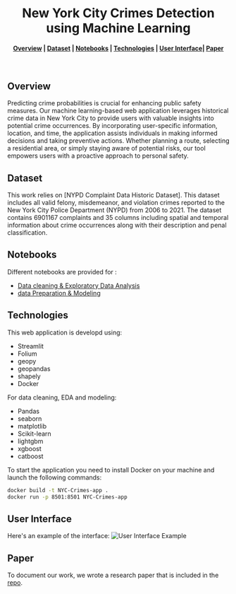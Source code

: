 <h1 align="center">
  <br>
  New York City Crimes Detection using Machine Learning

</h1>

<div align="center">
  <h4>
    <a href="#Overview">Overview</a> |
    <a href="#dataset">Dataset</a> |
    <a href="#Research">Notebooks</a> |
    <a href="#technologies">Technologies</a> |
    <a href="#User Interface">User Interface</a>|
    <a href="#paper">Paper</a>
  </h4>
</div>

<br>

## Overview

Predicting crime probabilities is crucial for enhancing public safety measures. Our machine learning-based web application leverages historical crime data in New York City to provide users with valuable insights into potential crime occurrences. By incorporating user-specific information, location, and time, the application assists individuals in making informed decisions and taking preventive actions. Whether planning a route, selecting a residential area, or simply staying aware of potential risks, our tool empowers users with a proactive approach to personal safety.

## Dataset

This work relies on [NYPD Complaint Data Historic Dataset]. This dataset includes all valid felony, misdemeanor, and violation crimes reported to the New York City Police Department (NYPD) from 2006 to 2021. The dataset contains 6901167 complaints and 35 columns including spatial and temporal information about crime occurrences along with their description and penal classification.

## Notebooks

Different notebooks are provided for :
- [Data cleaning & Exploratory Data Analysis]()
- [data Preparation & Modeling]()

## Technologies

This web application is developd using:
- Streamlit
- Folium
- geopy
- geopandas
- shapely
- Docker

For data cleaning, EDA and modeling:
- Pandas
- seaborn
- matplotlib
- Scikit-learn
- lightgbm
- xgboost
- catboost

To start the application you need to install Docker on your machine and launch the following commands:
```sh
docker build -t NYC-Crimes-app .
docker run -p 8501:8501 NYC-Crimes-app
```

## User Interface



Here's an example of the interface:
![User Interface Example](interface.png)

## Paper

To document our work, we wrote a research paper that is included in the [repo]().
